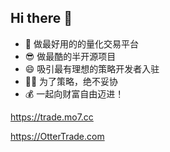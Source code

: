 ## Hi there 👋

- 🌈 做最好用的的量化交易平台
- 😎 做最酷的半开源项目
- 😄 吸引最有理想的策略开发者入驻
- 💪🏻 为了策略，绝不妥协
- 💰 一起向财富自由迈进！

<https://trade.mo7.cc>

<https://OtterTrade.com>

